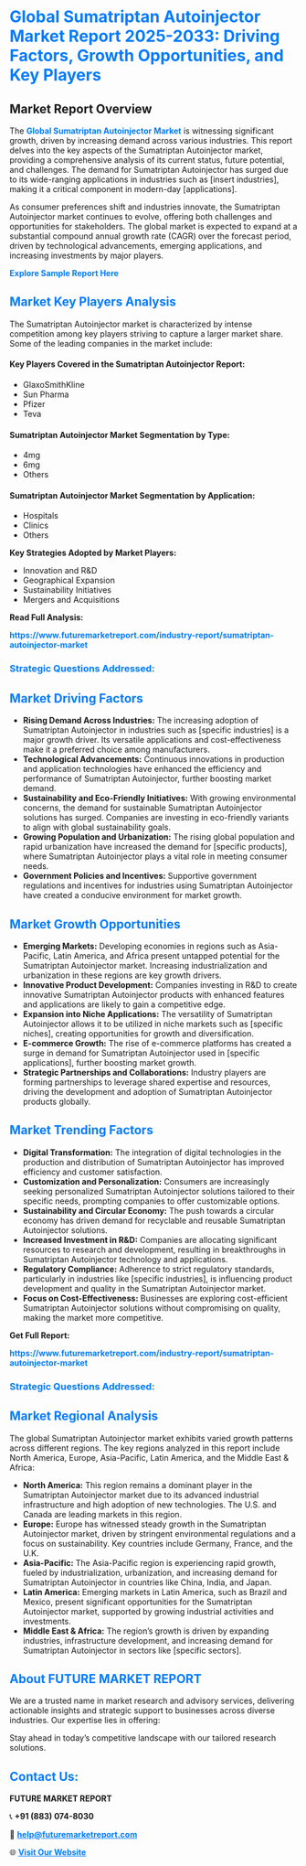 <h1 style="color: #007BFF;">Global Sumatriptan Autoinjector Market Report 2025-2033: Driving Factors, Growth Opportunities, and Key Players</h1>

<section id="overview">
<h2>Market Report Overview</h2>
<p>The <a href="https://www.futuremarketreport.com/industry-report/sumatriptan-autoinjector-market" style="color: #007BFF; text-decoration: none;"><strong>Global Sumatriptan Autoinjector Market</strong></a> is witnessing significant growth, driven by increasing demand across various industries. This report delves into the key aspects of the Sumatriptan Autoinjector market, providing a comprehensive analysis of its current status, future potential, and challenges. The demand for Sumatriptan Autoinjector has surged due to its wide-ranging applications in industries such as [insert industries], making it a critical component in modern-day [applications].</p>
<p>As consumer preferences shift and industries innovate, the Sumatriptan Autoinjector market continues to evolve, offering both challenges and opportunities for stakeholders. The global market is expected to expand at a substantial compound annual growth rate (CAGR) over the forecast period, driven by technological advancements, emerging applications, and increasing investments by major players.</p>
</section>

<section id="overview">
<p><a href="https://www.futuremarketreport.com/request-sample/reportId=79634" style="color: #007BFF; text-decoration: none;"><strong>Explore Sample Report Here</strong></a></p>
</section>

<section id="key-players">
<h2 style="color: #007BFF;">Market Key Players Analysis</h2>
<p>The Sumatriptan Autoinjector market is characterized by intense competition among key players striving to capture a larger market share. Some of the leading companies in the market include:</p>
<h4>Key Players Covered in the Sumatriptan Autoinjector Report:</h4>
<ul><li>GlaxoSmithKline</li><li>Sun Pharma</li><li>Pfizer</li><li>Teva</li></ul>
<h4>Sumatriptan Autoinjector Market Segmentation by Type:</h4>
<ul><li>4mg</li><li>6mg</li><li>Others</li></ul>

<h4>Sumatriptan Autoinjector Market Segmentation by Application:</h4>
<ul><li>Hospitals</li><li>Clinics</li><li>Others</li></ul>
<p><strong>Key Strategies Adopted by Market Players:</strong></p>
<ul>
<li>Innovation and R&D</li>
<li>Geographical Expansion</li>
<li>Sustainability Initiatives</li>
<li>Mergers and Acquisitions</li>
</ul>
</section>

<section>
<p><strong>Read Full Analysis: </strong></p><a href="https://www.futuremarketreport.com/industry-report/sumatriptan-autoinjector-market" style="color: #007BFF; text-decoration: none;"><strong>https://www.futuremarketreport.com/industry-report/sumatriptan-autoinjector-market</strong></a>
<h3 style="color: #007BFF;">Strategic Questions Addressed:</h3>
</section>

<section id="driving-factors">
<h2 style="color: #007BFF;">Market Driving Factors</h2>
<ul>
<li><strong>Rising Demand Across Industries:</strong> The increasing adoption of Sumatriptan Autoinjector in industries such as [specific industries] is a major growth driver. Its versatile applications and cost-effectiveness make it a preferred choice among manufacturers.</li>
<li><strong>Technological Advancements:</strong> Continuous innovations in production and application technologies have enhanced the efficiency and performance of Sumatriptan Autoinjector, further boosting market demand.</li>
<li><strong>Sustainability and Eco-Friendly Initiatives:</strong> With growing environmental concerns, the demand for sustainable Sumatriptan Autoinjector solutions has surged. Companies are investing in eco-friendly variants to align with global sustainability goals.</li>
<li><strong>Growing Population and Urbanization:</strong> The rising global population and rapid urbanization have increased the demand for [specific products], where Sumatriptan Autoinjector plays a vital role in meeting consumer needs.</li>
<li><strong>Government Policies and Incentives:</strong> Supportive government regulations and incentives for industries using Sumatriptan Autoinjector have created a conducive environment for market growth.</li>
</ul>
</section>

<section id="growth-opportunities">
<h2 style="color: #007BFF;">Market Growth Opportunities</h2>
<ul>
<li><strong>Emerging Markets:</strong> Developing economies in regions such as Asia-Pacific, Latin America, and Africa present untapped potential for the Sumatriptan Autoinjector market. Increasing industrialization and urbanization in these regions are key growth drivers.</li>
<li><strong>Innovative Product Development:</strong> Companies investing in R&D to create innovative Sumatriptan Autoinjector products with enhanced features and applications are likely to gain a competitive edge.</li>
<li><strong>Expansion into Niche Applications:</strong> The versatility of Sumatriptan Autoinjector allows it to be utilized in niche markets such as [specific niches], creating opportunities for growth and diversification.</li>
<li><strong>E-commerce Growth:</strong> The rise of e-commerce platforms has created a surge in demand for Sumatriptan Autoinjector used in [specific applications], further boosting market growth.</li>
<li><strong>Strategic Partnerships and Collaborations:</strong> Industry players are forming partnerships to leverage shared expertise and resources, driving the development and adoption of Sumatriptan Autoinjector products globally.</li>
</ul>
</section>

<section id="trending-factors">
<h2 style="color: #007BFF;">Market Trending Factors</h2>
<ul>
<li><strong>Digital Transformation:</strong> The integration of digital technologies in the production and distribution of Sumatriptan Autoinjector has improved efficiency and customer satisfaction.</li>
<li><strong>Customization and Personalization:</strong> Consumers are increasingly seeking personalized Sumatriptan Autoinjector solutions tailored to their specific needs, prompting companies to offer customizable options.</li>
<li><strong>Sustainability and Circular Economy:</strong> The push towards a circular economy has driven demand for recyclable and reusable Sumatriptan Autoinjector solutions.</li>
<li><strong>Increased Investment in R&D:</strong> Companies are allocating significant resources to research and development, resulting in breakthroughs in Sumatriptan Autoinjector technology and applications.</li>
<li><strong>Regulatory Compliance:</strong> Adherence to strict regulatory standards, particularly in industries like [specific industries], is influencing product development and quality in the Sumatriptan Autoinjector market.</li>
<li><strong>Focus on Cost-Effectiveness:</strong> Businesses are exploring cost-efficient Sumatriptan Autoinjector solutions without compromising on quality, making the market more competitive.</li>
</ul>
</section>

<section>
<p><strong>Get Full Report: </strong></p><a href="https://www.futuremarketreport.com/industry-report/sumatriptan-autoinjector-market" style="color: #007BFF; text-decoration: none;"><strong>https://www.futuremarketreport.com/industry-report/sumatriptan-autoinjector-market</strong></a>
<h3 style="color: #007BFF;">Strategic Questions Addressed:</h3>
</section>


<section id="regional-analysis">
<h2 style="color: #007BFF;">Market Regional Analysis</h2>
<p>The global Sumatriptan Autoinjector market exhibits varied growth patterns across different regions. The key regions analyzed in this report include North America, Europe, Asia-Pacific, Latin America, and the Middle East & Africa:</p>
<ul>
<li><strong>North America:</strong> This region remains a dominant player in the Sumatriptan Autoinjector market due to its advanced industrial infrastructure and high adoption of new technologies. The U.S. and Canada are leading markets in this region.</li>
<li><strong>Europe:</strong> Europe has witnessed steady growth in the Sumatriptan Autoinjector market, driven by stringent environmental regulations and a focus on sustainability. Key countries include Germany, France, and the U.K.</li>
<li><strong>Asia-Pacific:</strong> The Asia-Pacific region is experiencing rapid growth, fueled by industrialization, urbanization, and increasing demand for Sumatriptan Autoinjector in countries like China, India, and Japan.</li>
<li><strong>Latin America:</strong> Emerging markets in Latin America, such as Brazil and Mexico, present significant opportunities for the Sumatriptan Autoinjector market, supported by growing industrial activities and investments.</li>
<li><strong>Middle East & Africa:</strong> The region’s growth is driven by expanding industries, infrastructure development, and increasing demand for Sumatriptan Autoinjector in sectors like [specific sectors].</li>
</ul>
</section>

<footer>
<h2 style="color: #007BFF;">About FUTURE MARKET REPORT</h2>
<p>We are a trusted name in market research and advisory services, delivering actionable insights and strategic support to businesses across diverse industries. Our expertise lies in offering:</p>

<p>Stay ahead in today’s competitive landscape with our tailored research solutions.</p>

<h2 style="color: #007BFF;">Contact Us:</h2>
<p><strong>FUTURE MARKET REPORT</strong></p>
<p>📞 <strong>+91 (883) 074-8030</strong></p>
<p>📧 <strong><a href="mailto:help@futuremarketreport.com" style="color: #007BFF;">help@futuremarketreport.com</a></strong></p>
<p>🌐 <strong><a href="https://www.futuremarketreport.com/" style="color: #007BFF;">Visit Our Website</a></strong></p>
</footer>